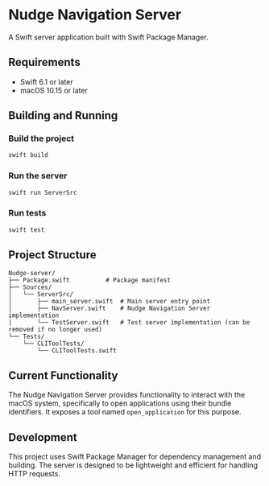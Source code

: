 # Nudge Navigation Server

A Swift server application built with Swift Package Manager.

## Requirements

- Swift 6.1 or later
- macOS 10.15 or later

## Building and Running

### Build the project
```bash
swift build
```

### Run the server
```bash
swift run ServerSrc
```

### Run tests
```bash
swift test
```

## Project Structure

```
Nudge-server/
├── Package.swift          # Package manifest
├── Sources/
│   └── ServerSrc/
│       ├── main_server.swift  # Main server entry point
│       ├── NavServer.swift    # Nudge Navigation Server implementation
│       └── TestServer.swift   # Test server implementation (can be removed if no longer used)
└── Tests/
    └── CLIToolTests/
        └── CLIToolTests.swift
```

## Current Functionality

The Nudge Navigation Server provides functionality to interact with the macOS system, specifically to open applications using their bundle identifiers. It exposes a tool named `open_application` for this purpose.

## Development

This project uses Swift Package Manager for dependency management and building. The server is designed to be lightweight and efficient for handling HTTP requests. 
